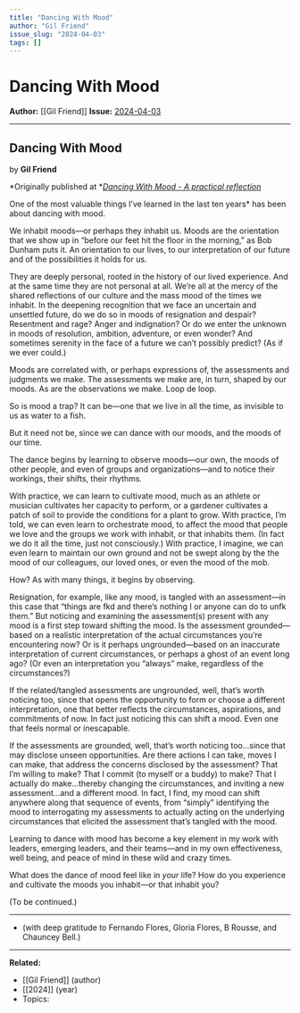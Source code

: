 ```yaml
---
title: "Dancing With Mood"
author: "Gil Friend"
issue_slug: "2024-04-03"
tags: []
---
```


# Dancing With Mood

**Author:** [[Gil Friend]]
**Issue:** [2024-04-03](https://plex.collectivesensecommons.org/2024-04-03/)

---

## Dancing With Mood
by **Gil Friend**

*Originally published at *[*Dancing With Mood - A practical reflection*](https://gfriend.substack.com/p/dancing-with-mood)

One of the most valuable things I’ve learned in the last ten years* has been about dancing with mood.

We inhabit moods—or perhaps they inhabit us. Moods are the orientation that we show up in “before our feet hit the floor in the morning,” as Bob Dunham puts it. An orientation to our lives, to our interpretation of our future and of the possibilities it holds for us.

They are deeply personal, rooted in the history of our lived experience. And at the same time they are not personal at all. We’re all at the mercy of the shared reflections of our culture and the mass mood of the times we inhabit. In the deepening recognition that we face an uncertain and unsettled future, do we do so in moods of resignation and despair? Resentment and rage? Anger and indignation? Or do we enter the unknown in moods of resolution, ambition, adventure, or even wonder? And sometimes serenity in the face of a future we can’t possibly predict? (As if we ever could.)

Moods are correlated with, or perhaps expressions of, the assessments and judgments we make. The assessments we make are, in turn, shaped by our moods. As are the observations we make. Loop de loop.

So is mood a trap? It can be—one that we live in all the time, as invisible to us as water to a fish.

But it need not be, since we can dance with our moods, and the moods of our time.

The dance begins by learning to observe moods—our own, the moods of other people, and even of groups and organizations—and to notice their workings, their shifts, their rhythms.

With practice, we can learn to cultivate mood, much as an athlete or musician cultivates her capacity to perform, or a gardener cultivates a patch of soil to provide the conditions for a plant to grow. With practice, I’m told, we can even learn to orchestrate mood, to affect the mood that people we love and the groups we work with inhabit, or that inhabits them. (In fact we do it all the time, just not consciously.) With practice, I imagine, we can even learn to maintain our own ground and not be swept along by the the mood of our colleagues, our loved ones, or even the mood of the mob.

How? As with many things, it begins by observing.

Resignation, for example, like any mood, is tangled with an assessment—in this case that “things are fkd and there’s nothing I or anyone can do to unfk them.” But noticing and examining the assessment(s) present with any mood is a first step toward shifting the mood. Is the assessment grounded—based on a realistic interpretation of the actual circumstances you’re encountering now? Or is it perhaps ungrounded—based on an inaccurate interpretation of current circumstances, or perhaps a ghost of an event long ago? (Or even an interpretation you “always” make, regardless of the circumstances?)

If the related/tangled assessments are ungrounded, well, that’s worth noticing too, since that opens the opportunity to form or choose a different interpretation, one that better reflects the circumstances, aspirations, and commitments of now. In fact just noticing this can shift a mood. Even one that feels normal or inescapable.

If the assessments are grounded, well, that’s worth noticing too…since that may disclose unseen opportunities. Are there actions I can take, moves I can make, that address the concerns disclosed by the assessment? That I’m willing to make? That I commit (to myself or a buddy) to make? That I actually do make…thereby changing the circumstances, and inviting a new assessment…and a different mood. In fact, I find, my mood can shift anywhere along that sequence of events, from “simply” identifying the mood to interrogating my assessments to actually acting on the underlying circumstances that elicited the assessment that’s tangled with the mood.

Learning to dance with mood has become a key element in my work with leaders, emerging leaders, and their teams—and in my own effectiveness, well being, and peace of mind in these wild and crazy times.

What does the dance of mood feel like in *your* life? How do you experience and cultivate the moods you inhabit—or that inhabit you?

(To be continued.)

---

* (with deep gratitude to Fernando Flores, Gloria Flores, B Rousse, and Chauncey Bell.)

---

**Related:**
- [[Gil Friend]] (author)
- [[2024]] (year)
- Topics: 

